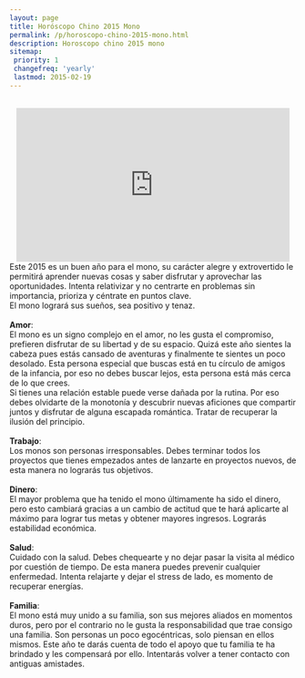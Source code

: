 ```yaml
---
layout: page
title: Horóscopo Chino 2015 Mono
permalink: /p/horoscopo-chino-2015-mono.html
description: Horoscopo chino 2015 mono
sitemap:
 priority: 1
 changefreq: 'yearly'
 lastmod: 2015-02-19
---
```

 <div style="text-align: center;">
<br />
<iframe allowfullscreen="" frameborder="0" height="270" src="https://www.youtube.com/embed/5C49_D1jhms?list=PLFxNV3JuSndVrbUhZ4aVQW3bkF8i_5Q7a" width="480"></iframe>
</div>
Este 2015 es un buen año para el mono, su carácter alegre y extrovertido le permitirá aprender nuevas cosas y saber disfrutar y aprovechar las oportunidades. Intenta relativizar y no centrarte en problemas sin importancia, prioriza y céntrate en puntos clave.<br />
El mono logrará sus sueños, sea positivo y tenaz.<br />
<br />
<b>Amor</b>:<br />
El mono es un signo complejo en el amor, no les gusta el compromiso, prefieren disfrutar de su libertad y de su espacio. Quizá este año sientes la cabeza pues estás cansado de aventuras y finalmente te sientes un poco desolado. Esta persona especial que buscas está en tu círculo de amigos de la infancia, por eso no debes buscar lejos, esta persona está más cerca de lo que crees.<br />
Si tienes una relación estable puede verse dañada por la rutina. Por eso debes olvidarte de la monotonía y descubrir nuevas aficiones que compartir juntos y disfrutar de alguna escapada romántica. Tratar de recuperar la ilusión del principio.<br />
<br />
<b>Trabajo</b>:<br />
Los monos son personas irresponsables. Debes terminar todos los proyectos que tienes empezados antes de lanzarte en proyectos nuevos, de esta manera no lograrás tus objetivos.<br />
<br />
<b>Dinero</b>:<br />
El mayor problema que ha tenido el mono últimamente ha sido el dinero, pero esto cambiará gracias a un cambio de actitud que te hará aplicarte al máximo para lograr tus metas y obtener mayores ingresos. Lograrás estabilidad económica.<br />
<br />
<b>Salud</b>:<br />
Cuidado con la salud. Debes chequearte y no dejar pasar la visita al médico por cuestión de tiempo. De esta manera puedes prevenir cualquier enfermedad. Intenta relajarte y dejar el stress de lado, es momento de recuperar energías.<br />
<br />
<b>Familia</b>:<br />
El mono está muy unido a su familia, son sus mejores aliados en momentos duros, pero por el contrario no le gusta la responsabilidad que trae consigo una familia. Son personas un poco egocéntricas, solo piensan en ellos mismos. Este año te darás cuenta de todo el apoyo que tu familia te ha brindado y les compensará por ello. Intentarás volver a tener contacto con antiguas amistades.
